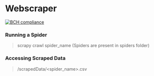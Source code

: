 # Webscraper
[![BCH compliance](https://bettercodehub.com/edge/badge/raunak-r/web-scraper?branch=master)](https://bettercodehub.com/)

### Running a Spider
> scrapy crawl spider_name 
(Spiders are present in spiders folder)

### Accessing Scraped Data
> /scrapedData/<spider_name>.csv